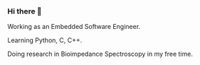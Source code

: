 ### Hi there 👋

<!--
**DuzaBF/DuzaBF** is a ✨ _special_ ✨ repository because its `README.md` (this file) appears on your GitHub profile. -->

Working as an Embedded Software Engineer.

Learning Python, C, C++.

Doing research in Bioimpedance Spectroscopy in my free time.
